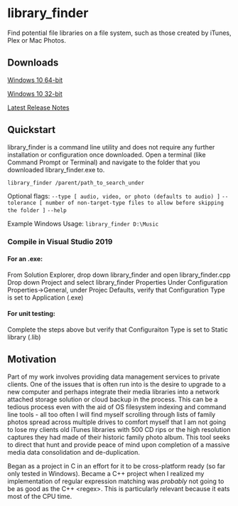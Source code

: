 # library_finder
Find potential file libraries on a file system, such as those created by iTunes, Plex or Mac Photos.
## Downloads
[Windows 10 64-bit](https://github.com/JPHutchins/library_finder/releases/download/0.1/library_finder.exe)

[Windows 10 32-bit](https://github.com/JPHutchins/library_finder/releases/download/0.1/library_finder32.exe)

[Latest Release Notes](https://github.com/JPHutchins/library_finder/releases)


## Quickstart
library_finder is a command line utility and does not require any further installation or configuration once downloaded. Open a terminal (like Command Prompt or Terminal) and navigate to the folder that you downloaded library_finder.exe to.
```
library_finder /parent/path_to_search_under
```
Optional flags: 
`--type [ audio, video, or photo (defaults to audio) ]`
`--tolerance [ number of non-target-type files to allow before skipping the folder ]`
`--help`

Example Windows Usage: ```library_finder D:\Music```

### Compile in Visual Studio 2019  
#### For an .exe:
  From Solution Explorer, drop down library_finder and open library_finder.cpp
  Drop down Project and select library_finder Properties
  Under Configuration Properties->General, under Projec Defaults, verify that
    Configuration Type is set to Application (.exe)
#### For unit testing:
  Complete the steps above but verify that Configuraiton Type is set to
    Static library (.lib)

## Motivation

Part of my work involves providing data management services to private clients.  One of the issues
that is often run into is the desire to upgrade to a new computer and perhaps integrate their media
libraries into a network attached storage solution or cloud backup in the process.  This can be a
tedious process even with the aid of OS filesystem indexing and command line tools - all too often
I will find myself scrolling through lists of family photos spread across multiple drives to comfort
myself that I am not going to lose my clients old iTunes libraries with 500 CD rips or the
high resolution captures they had made of their historic family photo album.  This tool seeks to
direct that hunt and provide peace of mind upon completion of a massive media data consolidation and
de-duplication.

Began as a project in C in an effort for it to be cross-platform ready (so far only tested in Windows).
Became a C++ project when I realized my implementation of regular expression matching was *probably*
not going to be as good as the C++ &lt;regex&gt;.  This is particularly relevant because it eats most of the
CPU time.

